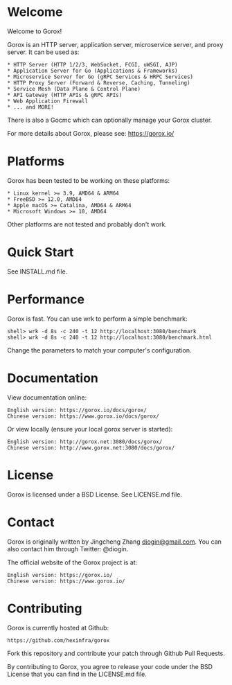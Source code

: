 Welcome
=======

  Welcome to Gorox!

  Gorox is an HTTP server, application server, microservice server, and proxy
  server. It can be used as:

    * HTTP Server (HTTP 1/2/3, WebSocket, FCGI, uWSGI, AJP)
    * Application Server for Go (Applications & Frameworks)
    * Microservice Server for Go (gRPC Services & HRPC Services)
    * HTTP Proxy Server (Forward & Reverse, Caching, Tunneling)
    * Service Mesh (Data Plane & Control Plane)
    * API Gateway (HTTP APIs & gRPC APIs)
    * Web Application Firewall
    * ... and MORE!

  There is also a Gocmc which can optionally manage your Gorox cluster.

  For more details about Gorox, please see: https://gorox.io/


Platforms
=========

  Gorox has been tested to be working on these platforms:

    * Linux kernel >= 3.9, AMD64 & ARM64
    * FreeBSD >= 12.0, AMD64
    * Apple macOS >= Catalina, AMD64 & ARM64
    * Microsoft Windows >= 10, AMD64

  Other platforms are not tested and probably don't work.


Quick Start
===========

  See INSTALL.md file.


Performance
===========

  Gorox is fast. You can use wrk to perform a simple benchmark:

    shell> wrk -d 8s -c 240 -t 12 http://localhost:3080/benchmark
    shell> wrk -d 8s -c 240 -t 12 http://localhost:3080/benchmark.html

  Change the parameters to match your computer's configuration.


Documentation
=============

  View documentation online:

    English version: https://gorox.io/docs/gorox/
    Chinese version: https://www.gorox.io/docs/gorox/

  Or view locally (ensure your local gorox server is started):

    English version: http://gorox.net:3080/docs/gorox/
    Chinese version: http://www.gorox.net:3080/docs/gorox/


License
=======

  Gorox is licensed under a BSD License. See LICENSE.md file.


Contact
=======

  Gorox is originally written by Jingcheng Zhang <diogin@gmail.com>.
  You can also contact him through Twitter: @diogin.

  The official website of the Gorox project is at:

    English version: https://gorox.io/
    Chinese version: https://www.gorox.io/


Contributing
============

  Gorox is currently hosted at Github:

    https://github.com/hexinfra/gorox

  Fork this repository and contribute your patch through Github Pull Requests.

  By contributing to Gorox, you agree to release your code under the BSD License
  that you can find in the LICENSE.md file.
